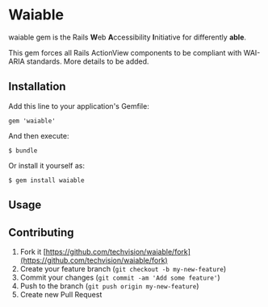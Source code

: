 # Waiable

waiable gem is the Rails **W**&#8203;eb **A**&#8203;ccessibility **I**&#8203;nitiative for differently **able**.

This gem forces all Rails ActionView components to be compliant with WAI-ARIA standards.
More details to be added.

## Installation

Add this line to your application's Gemfile:

    gem 'waiable'

And then execute:

    $ bundle

Or install it yourself as:

    $ gem install waiable

## Usage


## Contributing

1. Fork it [https://github.com/techvision/waiable/fork](https://github.com/techvision/waiable/fork)
2. Create your feature branch (`git checkout -b my-new-feature`)
3. Commit your changes (`git commit -am 'Add some feature'`)
4. Push to the branch (`git push origin my-new-feature`)
5. Create new Pull Request
